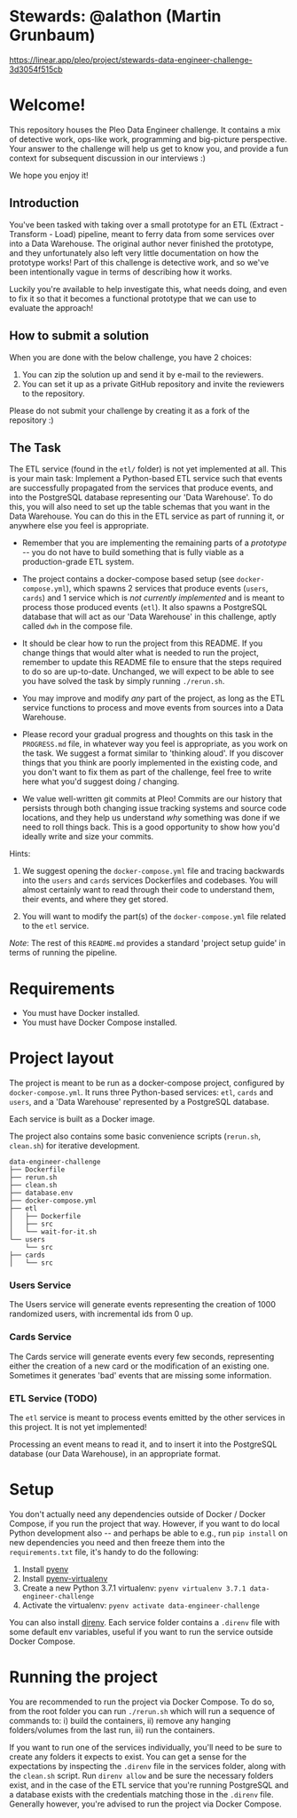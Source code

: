 # Stewards: @alathon (Martin Grunbaum)
https://linear.app/pleo/project/stewards-data-engineer-challenge-3d3054f515cb

# Welcome!
This repository houses the Pleo Data Engineer challenge. It contains a mix of
detective work, ops-like work, programming and big-picture perspective. Your 
answer to the challenge will help us get to know you, and provide a fun context
for subsequent discussion in our interviews :)

We hope you enjoy it!

## Introduction

You've been tasked with taking over a small prototype for an ETL (Extract - Transform - Load)
pipeline, meant to ferry data from some services over into a Data Warehouse. The
original author never finished the prototype, and they unfortunately also left
very little documentation on how the prototype works! Part of this challenge is
detective work, and so we've been intentionally vague in terms of describing 
how it works.

Luckily you're available to help investigate this, what needs doing, and
even to fix it so that it becomes a functional prototype that we can use to 
evaluate the approach! 

## How to submit a solution

When you are done with the below challenge, you have 2 choices:

1. You can zip the solution up and send it by e-mail to the reviewers.
1. You can set it up as a private GitHub repository and invite the reviewers to the repository.

Please do not submit your challenge by creating it as a fork of the repository :)

## The Task

The ETL service (found in the `etl/` folder) is not yet implemented at all. This is your main task:
Implement a Python-based ETL service such that events are successfully propagated from the services that
produce events, and into the PostgreSQL database representing our 'Data Warehouse'. To do this, 
you will also need to set up the table schemas that you want in the Data Warehouse. You can do this 
in the ETL service as part of running it, or anywhere else you feel is appropriate.

- Remember that you are implementing the remaining parts of a _prototype_ -- you do not have to build
something that is fully viable as a production-grade ETL system.

- The project contains a docker-compose based setup (see `docker-compose.yml`), 
which spawns 2 services that produce events (`users`, `cards`) and 1 service 
which is _not currently implemented_ and is meant to process those produced 
events (`etl`). It also spawns a PostgreSQL database that will act as our 
'Data Warehouse' in this challenge, aptly called `dwh` in the compose file.

- It should be clear how to run the project from this README. If you change things 
that would alter what is needed to run the project, remember to update this README 
file to ensure that the steps required to do so are up-to-date. Unchanged, we will
expect to be able to see you have solved the task by simply running `./rerun.sh`.

- You may improve and modify *any* part of the project, as long as the ETL 
service functions to process and move events from sources into a Data Warehouse.

- Please record your gradual progress and thoughts on this task in the 
`PROGRESS.md` file, in whatever way you feel is appropriate, as you work on 
the task. We suggest a format similar to 'thinking aloud'. If you discover
things that you think are poorly implemented in the existing code, and you
don't want to fix them as part of the challenge, feel free to write here
what you'd suggest doing / changing.

- We value well-written git commits at Pleo! Commits are our history that persists
through both changing issue tracking systems and source code locations, and they
help us understand _why_ something was done if we need to roll things back.
This is a good opportunity to show how you'd ideally write and size your commits.

Hints:
1. We suggest opening the `docker-compose.yml` file and tracing backwards into
the `users` and `cards` services Dockerfiles and codebases. You will almost certainly
want to read through their code to understand them, their events, and where they get
stored.

2. You will want to modify the part(s) of the `docker-compose.yml`
file related to the `etl` service.

*Note*: The rest of this `README.md` provides a standard 'project setup guide'
in terms of running the pipeline.

# Requirements

- You must have Docker installed.
- You must have Docker Compose installed.

# Project layout

The project is meant to be run as a docker-compose project, configured by `docker-compose.yml`. It runs
three Python-based services: `etl`, `cards` and `users`, and a 'Data Warehouse' represented by a PostgreSQL
database.

Each service is built as a Docker image. 

The project also contains some basic convenience scripts (`rerun.sh`, `clean.sh`) for iterative development. 

```
data-engineer-challenge
├── Dockerfile
├── rerun.sh
├── clean.sh
├── database.env
├── docker-compose.yml
├── etl
│   ├── Dockerfile
│   ├── src
│   └── wait-for-it.sh
└── users
    └── src
├── cards
│   └── src
```

### Users Service
The Users service will generate events representing the creation of 1000 randomized users, with incremental ids from 0 up. 

### Cards Service
The Cards service will generate events every few seconds, representing either the creation of a new card or the
modification of an existing one. Sometimes it generates 'bad' events that are missing some information.

### ETL Service (TODO)
The `etl` service is meant to process events emitted by the other services
in this project. It is not yet implemented!

Processing an event means to read it, and to insert it into the PostgreSQL
database (our Data Warehouse), in an appropriate format.

# Setup

You don't actually need any dependencies outside of Docker / Docker Compose, if you run the project that way. However,
if you want to do local Python development also -- and perhaps be able to e.g., run `pip install` on new dependencies
you need and then freeze them into the `requirements.txt` file, it's handy to do the following:

1. Install [pyenv](https://github.com/pyenv/pyenv)
1. Install [pyenv-virtualenv](https://github.com/pyenv/pyenv-virtualenv)
1. Create a new Python 3.7.1 virtualenv: `pyenv virtualenv 3.7.1 data-engineer-challenge`
1. Activate the virtualenv: `pyenv activate data-engineer-challenge`

You can also install [direnv](https://direnv.net/). Each service folder contains a `.direnv` file
with some default env variables, useful if you want to run the service outside Docker Compose.

# Running the project

You are recommended to run the project via Docker Compose. To do so, from the root folder you can run `./rerun.sh` which will run a sequence
of commands to: i) build the containers, ii) remove any hanging folders/volumes from the last run, iii) run the containers.

If you want to run one of the services individually, you'll need to be sure to create any folders it expects to exist. You can get
a sense for the expectations by inspecting the `.direnv` file in the services folder, along with the `clean.sh` script. 
Run `direnv allow` and be sure the necessary folders exist, and in the case of the ETL service that you're running PostgreSQL and a database exists with the credentials matching
those in the `.direnv` file. Generally however, you're advised to run the project via Docker Compose.
